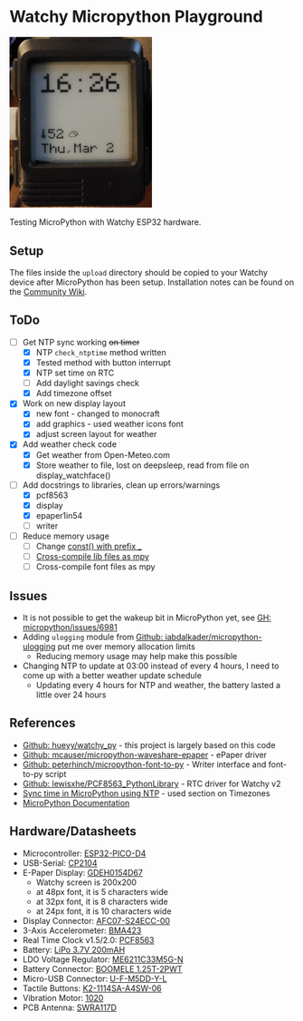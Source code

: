 # Watchy Micropython Playground

<img src="face.png" height="50%" width="50%">

Testing MicroPython with Watchy ESP32 hardware.

## Setup

The files inside the `upload` directory should be copied to your Watchy device after MicroPython has been setup. Installation notes can be found on the [Community Wiki](https://watchy-community.github.io/wiki/#/micropython/setup).

## ToDo

- [ ] Get NTP sync working ~~on timer~~
  - [x] NTP `check_ntptime` method written
  - [x] Tested method with button interrupt
  - [x] NTP set time on RTC
  - [ ] Add daylight savings check
  - [x] Add timezone offset
- [x] Work on new display layout
  - [x] new font - changed to monocraft
  - [x] add graphics - used weather icons font
  - [x] adjust screen layout for weather
- [x] Add weather check code
  - [x] Get weather from Open-Meteo.com
  - [x] Store weather to file, lost on deepsleep, read from file on display_watchface()
- [ ] Add docstrings to libraries, clean up errors/warnings
  - [x] pcf8563
  - [x] display
  - [x] epaper1in54
  - [ ] writer
- [ ] Reduce memory usage
  - [ ] Change [const() with prefix _](https://docs.micropython.org/en/latest/develop/optimizations.html#variables)
  - [ ] [Cross-compile lib files as mpy](https://docs.micropython.org/en/latest/develop/optimizations.html#frozen-bytecode)
  - [ ] Cross-compile font files as mpy

## Issues

- It is not possible to get the wakeup bit in MicroPython yet, see [GH: micropython/issues/6981](https://github.com/micropython/micropython/issues/6981)
- Adding `ulogging` module from [Github: iabdalkader/micropython-ulogging](https://github.com/iabdalkader/micropython-ulogging) put me over memory allocation limits
  - Reducing memory usage may help make this possible
- Changing NTP to update at 03:00 instead of every 4 hours, I need to come up with a better weather update schedule
  - Updating every 4 hours for NTP and weather, the battery lasted a little over 24 hours

## References

- [Github: hueyy/watchy_py](https://github.com/hueyy/watchy_py) - this project is largely based on this code
- [Github: mcauser/micropython-waveshare-epaper](https://github.com/mcauser/micropython-waveshare-epaper) - ePaper driver
- [Github: peterhinch/micropython-font-to-py](https://github.com/peterhinch/micropython-font-to-py) - Writer interface and font-to-py script
- [Github: lewisxhe/PCF8563_PythonLibrary](https://github.com/lewisxhe/PCF8563_PythonLibrary) - RTC driver for Watchy v2
- [Sync time in MicroPython using NTP](https://bhave.sh/micropython-ntp/) - used section on Timezones
- [MicroPython Documentation](https://docs.micropython.org/en/latest/)

## Hardware/Datasheets

- Microcontroller: [ESP32-PICO-D4](https://www.espressif.com/sites/default/files/documentation/esp32-pico-d4_datasheet_en.pdf)
- USB-Serial: [CP2104](https://www.silabs.com/documents/public/data-sheets/cp2104.pdf)
- E-Paper Display: [GDEH0154D67](https://www.e-paper-display.com/products_detail/productId=455.html)
  - Watchy screen is 200x200
  - at 48px font, it is 5 characters wide
  - at 32px font, it is 8 characters wide
  - at 24px font, it is 10 characters wide
- Display Connector: [AFC07-S24ECC-00](https://datasheet.lcsc.com/szlcsc/1811021340_JUSHUO-AFC07-S24ECC-00_C11092.pdf)
- 3-Axis Accelerometer: [BMA423](https://watchy.sqfmi.com/assets/files/BST-BMA423-DS000-1509600-950150f51058597a6234dd3eaafbb1f0.pdf)
- Real Time Clock v1.5/2.0: [PCF8563](https://www.mouser.com/datasheet/2/302/PCF8563-1127619.pdf)
- Battery: [LiPo 3.7V 200mAH](https://www.powerstream.com/lip/GMB042030.pdf)
- LDO Voltage Regulator: [ME6211C33M5G-N](https://datasheet.lcsc.com/szlcsc/Nanjing-Micro-One-Elec-ME6211C33M5G-N_C82942.pdf)
- Battery Connector: [BOOMELE 1.25T-2PWT](https://datasheet.lcsc.com/szlcsc/1811092210_BOOMELE-Boom-Precision-Elec-1-25T-2PWT_C22074.pdf)
- Micro-USB Connector: [U-F-M5DD-Y-L](https://datasheet.lcsc.com/szlcsc/1811131825_Korean-Hroparts-Elec-U-F-M5DD-Y-L_C91146.pdf)
- Tactile Buttons: [K2-1114SA-A4SW-06](https://datasheet.lcsc.com/szlcsc/1810061013_Korean-Hroparts-Elec-K2-1114SA-A4SW-06_C136662.pdf)
- Vibration Motor: [1020](https://github.com/SeeedDocument/Bazaar_doc/raw/master/316040001/1020_datasheet.doc)
- PCB Antenna: [SWRA117D](https://www.ti.com/lit/an/swra117d/swra117d.pdf)
